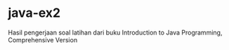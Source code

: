 # java-ex2
Hasil pengerjaan soal latihan dari buku Introduction to Java Programming, Comprehensive Version
